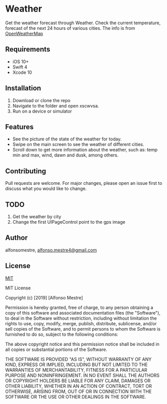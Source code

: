 # Weather

Get the weather forecast through Weather. Check the current temperature, forecast of the next 24 hours of various cities. The info is from [OpenWeatherMap](https://openweathermap.org/current) 

## Requirements

* iOS 10+
* Swift 4
* Xcode 10

## Installation

1. Download or clone the repo
2. Navigate to the folder and open xscwvsa.
3. Run on a device or simulator

## Features

* See the picture of the state of the weather for today.
* Swipe on the main screen to see the weather of different cities.
* Scroll down to get more information about the weather, such as: temp min and max, wind, dawn and dusk, among others.

## Contributing
Pull requests are welcome. For major changes, please open an issue first to discuss what you would like to change.

## TODO

1. Get the weather by city
2. Change the first UIPageControl point to the gps image

## Author
alfonsomestre, [alfonso.mestre4@gmail.com](mailto:alfonso.mestre4@gmail.com)

## License
[MIT](https://choosealicense.com/licenses/mit/)

MIT License

Copyright (c) [2019] [Alfonso Mestre]

Permission is hereby granted, free of charge, to any person obtaining a copy
of this software and associated documentation files (the "Software"), to deal
in the Software without restriction, including without limitation the rights
to use, copy, modify, merge, publish, distribute, sublicense, and/or sell
copies of the Software, and to permit persons to whom the Software is
furnished to do so, subject to the following conditions:

The above copyright notice and this permission notice shall be included in all
copies or substantial portions of the Software.

THE SOFTWARE IS PROVIDED "AS IS", WITHOUT WARRANTY OF ANY KIND, EXPRESS OR
IMPLIED, INCLUDING BUT NOT LIMITED TO THE WARRANTIES OF MERCHANTABILITY,
FITNESS FOR A PARTICULAR PURPOSE AND NONINFRINGEMENT. IN NO EVENT SHALL THE
AUTHORS OR COPYRIGHT HOLDERS BE LIABLE FOR ANY CLAIM, DAMAGES OR OTHER
LIABILITY, WHETHER IN AN ACTION OF CONTRACT, TORT OR OTHERWISE, ARISING FROM,
OUT OF OR IN CONNECTION WITH THE SOFTWARE OR THE USE OR OTHER DEALINGS IN THE
SOFTWARE.